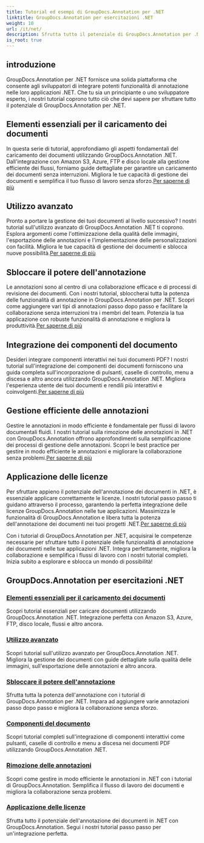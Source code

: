 ```yaml
---
title: Tutorial ed esempi di GroupDocs.Annotation per .NET
linktitle: GroupDocs.Annotation per esercitazioni .NET
weight: 10
url: /it/net/
description: Sfrutta tutto il potenziale di GroupDocs.Annotation per .NET con i nostri tutorial. Integra perfettamente, migliora la collaborazione e semplifica i flussi di lavoro.
is_root: true
---
```

## introduzione

GroupDocs.Annotation per .NET fornisce una solida piattaforma che consente agli sviluppatori di integrare potenti funzionalità di annotazione nelle loro applicazioni .NET. Che tu sia un principiante o uno sviluppatore esperto, i nostri tutorial coprono tutto ciò che devi sapere per sfruttare tutto il potenziale di GroupDocs.Annotation per .NET.

## Elementi essenziali per il caricamento dei documenti
 In questa serie di tutorial, approfondiamo gli aspetti fondamentali del caricamento dei documenti utilizzando GroupDocs.Annotation .NET. Dall'integrazione con Amazon S3, Azure, FTP e disco locale alla gestione efficiente dei flussi, forniamo guide dettagliate per garantire un caricamento dei documenti senza interruzioni. Migliora le tue capacità di gestione dei documenti e semplifica il tuo flusso di lavoro senza sforzo.[Per saperne di più](./document-loading-essentials/)

## Utilizzo avanzato
Pronto a portare la gestione dei tuoi documenti al livello successivo? I nostri tutorial sull'utilizzo avanzato di GroupDocs.Annotation .NET ti coprono. Esplora argomenti come l'ottimizzazione della qualità delle immagini, l'esportazione delle annotazioni e l'implementazione delle personalizzazioni con facilità. Migliora le tue capacità di gestione dei documenti e sblocca nuove possibilità.[Per saperne di più](./advanced-usage/)

## Sbloccare il potere dell'annotazione
 Le annotazioni sono al centro di una collaborazione efficace e di processi di revisione dei documenti. Con i nostri tutorial, sbloccherai tutta la potenza delle funzionalità di annotazione in GroupDocs.Annotation per .NET. Scopri come aggiungere vari tipi di annotazioni passo dopo passo e facilitare la collaborazione senza interruzioni tra i membri del team. Potenzia la tua applicazione con robuste funzionalità di annotazione e migliora la produttività.[Per saperne di più](./unlocking-annotation-power/)

## Integrazione dei componenti del documento
Desideri integrare componenti interattivi nei tuoi documenti PDF? I nostri tutorial sull'integrazione dei componenti dei documenti forniscono una guida completa sull'incorporazione di pulsanti, caselle di controllo, menu a discesa e altro ancora utilizzando GroupDocs.Annotation .NET. Migliora l'esperienza utente dei tuoi documenti e rendili più interattivi e coinvolgenti.[Per saperne di più](./document-components/)

## Gestione efficiente delle annotazioni
 Gestire le annotazioni in modo efficiente è fondamentale per flussi di lavoro documentali fluidi. I nostri tutorial sulla rimozione delle annotazioni in .NET con GroupDocs.Annotation offrono approfondimenti sulla semplificazione dei processi di gestione delle annotazioni. Scopri le best practice per gestire in modo efficiente le annotazioni e migliorare la collaborazione senza problemi.[Per saperne di più](./removing-annotations/)

## Applicazione delle licenze
Per sfruttare appieno il potenziale dell'annotazione dei documenti in .NET, è essenziale applicare correttamente le licenze. I nostri tutorial passo passo ti guidano attraverso il processo, garantendo la perfetta integrazione delle licenze GroupDocs.Annotation nelle tue applicazioni. Massimizza le funzionalità di GroupDocs.Annotation e libera tutta la potenza dell'annotazione dei documenti nei tuoi progetti .NET.[Per saperne di più](./applying-licenses/)

Con i tutorial di GroupDocs.Annotation per .NET, acquisirai le competenze necessarie per sfruttare tutto il potenziale delle funzionalità di annotazione dei documenti nelle tue applicazioni .NET. Integra perfettamente, migliora la collaborazione e semplifica i flussi di lavoro con i nostri tutorial completi. Inizia subito a esplorare e sblocca un mondo di possibilità!
## GroupDocs.Annotation per esercitazioni .NET
### [Elementi essenziali per il caricamento dei documenti](./document-loading-essentials/)
Scopri tutorial essenziali per caricare documenti utilizzando GroupDocs.Annotation .NET. Integrazione perfetta con Amazon S3, Azure, FTP, disco locale, flussi e altro ancora.
### [Utilizzo avanzato](./advanced-usage/)
Scopri tutorial sull'utilizzo avanzato per GroupDocs.Annotation .NET. Migliora la gestione dei documenti con guide dettagliate sulla qualità delle immagini, sull'esportazione delle annotazioni e altro ancora.
### [Sbloccare il potere dell'annotazione](./unlocking-annotation-power/)
Sfrutta tutta la potenza dell'annotazione con i tutorial di GroupDocs.Annotation per .NET. Impara ad aggiungere varie annotazioni passo dopo passo e migliora la collaborazione senza sforzo.
### [Componenti del documento](./document-components/)
Scopri tutorial completi sull'integrazione di componenti interattivi come pulsanti, caselle di controllo e menu a discesa nei documenti PDF utilizzando GroupDocs.Annotation .NET.
### [Rimozione delle annotazioni](./removing-annotations/)
Scopri come gestire in modo efficiente le annotazioni in .NET con i tutorial di GroupDocs.Annotation. Semplifica il flusso di lavoro dei documenti e migliora la collaborazione senza problemi.
### [Applicazione delle licenze](./applying-licenses/)
Sfrutta tutto il potenziale dell'annotazione dei documenti in .NET con GroupDocs.Annotation. Segui i nostri tutorial passo passo per un'integrazione perfetta.